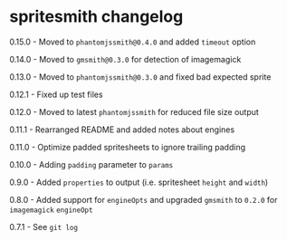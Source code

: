# spritesmith changelog
0.15.0 - Moved to `phantomjssmith@0.4.0` and added `timeout` option

0.14.0 - Moved to `gmsmith@0.3.0` for detection of imagemagick

0.13.0 - Moved to `phantomjssmith@0.3.0` and fixed bad expected sprite

0.12.1 - Fixed up test files

0.12.0 - Moved to latest `phantomjssmith` for reduced file size output

0.11.1 - Rearranged README and added notes about engines

0.11.0 - Optimize padded spritesheets to ignore trailing padding

0.10.0 - Adding `padding` parameter to `params`

0.9.0 - Added `properties` to output (i.e. spritesheet `height` and `width`)

0.8.0 - Added support for `engineOpts` and upgraded `gmsmith` to `0.2.0` for `imagemagick` `engineOpt`

0.7.1 - See `git log`
